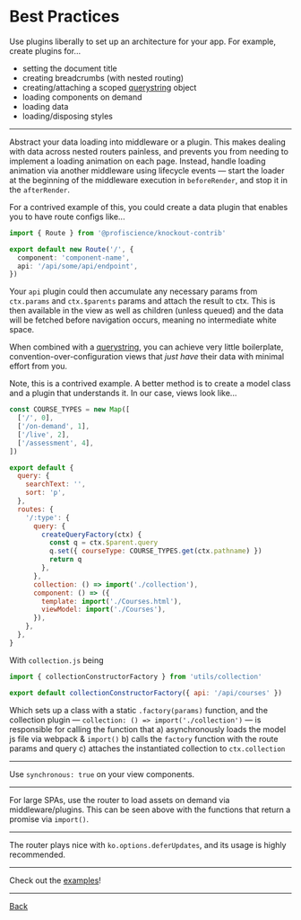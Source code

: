 # Best Practices

Use plugins liberally to set up an architecture for your app. For example, create
plugins for...

- setting the document title
- creating breadcrumbs (with nested routing)
- creating/attaching a scoped [querystring](https://github.com/Profiscience/ko-querystring) object
- loading components on demand
- loading data
- loading/disposing styles

---

Abstract your data loading into middleware or a plugin. This makes dealing with data across
nested routers painless, and prevents you from needing to implement a loading animation on
each page. Instead, handle loading animation via another middleware using lifecycle events —
start the loader at the beginning of the middleware execution in `beforeRender`,
and stop it in the `afterRender`.

For a contrived example of this, you could create a data plugin that enables you
to have route configs like...

```typescript
import { Route } from '@profiscience/knockout-contrib'

export default new Route('/', {
  component: 'component-name',
  api: '/api/some/api/endpoint',
})
```

Your `api` plugin could then accumulate any necessary params from `ctx.params` and
`ctx.$parents` params and attach the result to ctx. This is then available in the view
as well as children (unless queued) and the data will be fetched before navigation occurs,
meaning no intermediate white space.

When combined with a [querystring](https://github.com/Profiscience/ko-querystring),
you can achieve very little boilerplate, convention-over-configuration views that
_just have_ their data with minimal effort from you.

Note, this is a contrived example. A better method is to create a model class and a
plugin that understands it. In our case, views look like...

```javascript
const COURSE_TYPES = new Map([
  ['/', 0],
  ['/on-demand', 1],
  ['/live', 2],
  ['/assessment', 4],
])

export default {
  query: {
    searchText: '',
    sort: 'p',
  },
  routes: {
    '/:type': {
      query: {
        createQueryFactory(ctx) {
          const q = ctx.$parent.query
          q.set({ courseType: COURSE_TYPES.get(ctx.pathname) })
          return q
        },
      },
      collection: () => import('./collection'),
      component: () => ({
        template: import('./Courses.html'),
        viewModel: import('./Courses'),
      }),
    },
  },
}
```

With `collection.js` being

```javascript
import { collectionConstructorFactory } from 'utils/collection'

export default collectionConstructorFactory({ api: '/api/courses' })
```

Which sets up a class with a static `.factory(params)` function, and the
collection plugin — `collection: () => import('./collection')` — is responsible
for calling the function that
a) asynchronously loads the model js file via webpack & `import()`
b) calls the `factory` function with the route params and query
c) attaches the instantiated collection to `ctx.collection`

---

Use `synchronous: true` on your view components.

---

For large SPAs, use the router to load assets on demand via middleware/plugins. This can
be seen above with the functions that return a promise via `import()`.

---

The router plays nice with `ko.options.deferUpdates`, and its usage is highly recommended.

---

Check out the [examples](../examples)!

---

[Back](./README.md)
